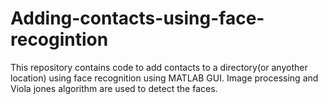 # Adding-contacts-using-face-recogintion
This repository contains code to add contacts to a directory(or anyother location) using face recognition using MATLAB GUI.
Image processing and Viola jones algorithm are used to detect the faces.
 
